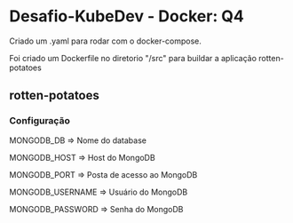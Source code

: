 # Desafio-KubeDev - Docker: Q4
Criado um .yaml para rodar com o docker-compose. 

Foi criado um Dockerfile no diretorio "/src" para buildar a aplicação rotten-potatoes

## rotten-potatoes

### Configuração

MONGODB_DB => Nome do database

MONGODB_HOST => Host do MongoDB

MONGODB_PORT => Posta de acesso ao MongoDB

MONGODB_USERNAME => Usuário do MongoDB

MONGODB_PASSWORD => Senha do MongoDB
